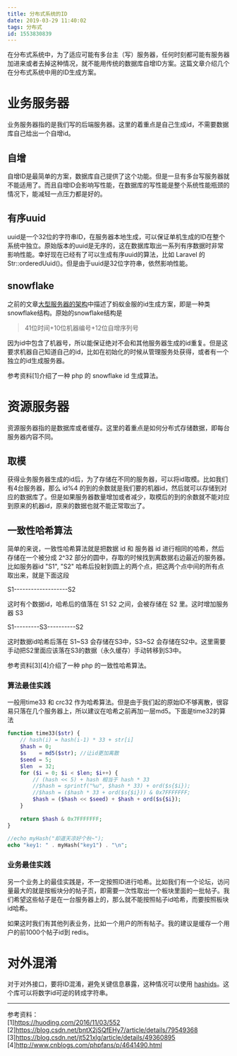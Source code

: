 ```yaml
---
title: 分布式系统的ID
date: 2019-03-29 11:40:02
tags: 分布式
id: 1553830839
---
```

在分布式系统中，为了适应可能有多台主（写）服务器，任何时刻都可能有服务器加进来或者去掉这种情况，就不能用传统的数据库自增ID方案。这篇文章介绍几个在分布式系统中用的ID生成方案。

# 业务服务器
业务服务器指的是我们写的后端服务器。这里的着重点是自己生成id，不需要数据库自己给出一个自增id。

## 自增
自增ID是最简单的方案，数据库自己提供了这个功能。但是一旦有多台写服务器就不能适用了。而且自增ID会影响写性能，在数据库的写性能是整个系统性能瓶颈的情况下，能减轻一点压力都是好的。

## 有序uuid
uuid是一个32位的字符串ID，在服务器本地生成，可以保证单机生成的ID在整个系统中独立。原始版本的uuid是无序的，这在数据库取出一系列有序数据时非常影响性能。幸好现在已经有了可以生成有序uuid的算法，比如 Laravel 的 Str::orderedUuid()。但是由于uuid是32位字符串，依然影响性能。

## snowflake
之前的文章[大型服务器的架构](/posts/1532314825)中描述了蚂蚁金服的id生成方案，即是一种类snowflake结构。原始的snowflake结构是

> 41位时间+10位机器编号+12位自增序列号

因为id中包含了机器号，所以能保证绝对不会和其他服务器生成的id重复。但是这要求机器自己知道自己的id，比如在初始化的时候从管理服务处获得，或者有一个独立的id生成服务器。

参考资料[1]介绍了一种 php 的 snowflake id 生成算法。

# 资源服务器
资源服务器指的是数据库或者缓存。这里的着重点是如何分布式存储数据，即每台服务器内容不同。

## 取模
获得业务服务器生成的id后，为了存储在不同的服务器，可以将id取模。比如我们有4台服务器，那么 id%4 的到的余数就是我们要的机器id，然后就可以存储到对应的数据库了。但是如果服务器数量增加或者减少，取模后的到的余数就不能对应到原来的机器id，原来的数据也就不能正常取出了。

## 一致性哈希算法
简单的来说，一致性哈希算法就是把数据 id 和 服务器 id 进行相同的哈希，然后存储在一个被分成 2^32 部分的圆中，存取的时候找到离数据右边最近的服务器。比如服务器id "S1", "S2" 哈希后投射到圆上的两个点，把这两个点中间的所有点取出来，就是下面这段

S1-------------------S2

这时有个数据id，哈希后的值落在 S1 S2 之间，会被存储在 S2 里。这时增加服务器 S3

S1---------S3----------S2

这时数据id哈希后落在 S1~S3 会存储在S3中，S3~S2 会存储在S2中。这里需要手动把S2里面应该落在S3的数据（永久缓存）手动转移到S3中。

参考资料[3][4]介绍了一种 php 的一致性哈希算法。

### 算法最佳实践
一般用time33 和 crc32 作为哈希算法。但是由于我们起的原始ID不够离散，很容易只落在几个服务器上，所以建议在哈希之前再加一层md5。下面是time32的算法
```php
function time33($str) {
    // hash(i) = hash(i-1) * 33 + str[i]
    $hash = 0;
    $s    = md5($str); //让id更加离散
    $seed = 5;
    $len  = 32;
    for ($i = 0; $i < $len; $i++) {
        // (hash << 5) + hash 相当于 hash * 33
        //$hash = sprintf("%u", $hash * 33) + ord($s{$i});
        //$hash = ($hash * 33 + ord($s{$i})) & 0x7FFFFFFF;
        $hash = ($hash << $seed) + $hash + ord($s{$i});
    }
 
    return $hash & 0x7FFFFFFF;
}
 
//echo myHash("却道天凉好个秋~");
echo "key1: " . myHash("key1") . "\n";
```

### 业务最佳实践
另一个业务上的最佳实践是，不一定按照ID进行哈希。比如我们有一个论坛，访问量最大的就是按板块分的帖子页，即需要一次性取出一个板块里面的一批帖子。我们希望这些帖子是在一台服务器上的，那么就不能按照帖子id哈希，而要按照板块id哈希。

如果这时我们有其他列表业务，比如一个用户的所有帖子。我的建议是缓存一个用户的前1000个帖子id到 redis。

# 对外混淆
对于对外接口，要将ID混淆，避免关键信息暴露，这种情况可以使用 [hashids](hashids.org)。这个库可以将数字id可逆的转成字符串。

------------------------------
参考资料：  
[1]https://huoding.com/2016/11/03/552  
[2]https://blog.csdn.net/bntX2jSQfEHy7/article/details/79549368  
[3]https://blog.csdn.net/jt521xlg/article/details/49360895  
[4]http://www.cnblogs.com/phpfans/p/4641490.html